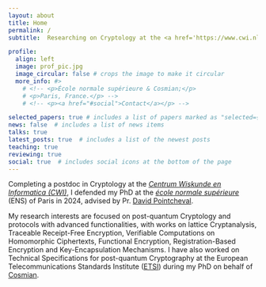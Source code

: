 ```yaml
---
layout: about
title: Home
permalink: /
subtitle:  Researching on Cryptology at the <a href='https://www.cwi.nl/en/'>Centrum Wiskunde en Informatica (CWI)</a> in Amsterdam (Netherlands).  # <a href='#'>Affiliations</a>. Address. Contacts. Moto. Etc.

profile:
  align: left
  image: prof_pic.jpg
  image_circular: false # crops the image to make it circular
  more_info: #>
    # <!-- <p>École normale supérieure & Cosmian;</p>
    # <p>Paris, France.</p> -->
    # <!-- <p><a href="#social">Contact</a></p> -->

selected_papers: true # includes a list of papers marked as "selected={true}"
news: false  # includes a list of news items
talks: true
latest_posts: true  # includes a list of the newest posts
teaching: true
reviewing: true
social: true  # includes social icons at the bottom of the page
---
```


Completing a postdoc in Cryptology at the *<a href='https://www.cwi.nl/en/'>Centrum Wiskunde en Informatica (CWI)</a>*, I defended my PhD at the *<a href='https://www.ens.psl.eu/'>école normale supérieure</a>* (ENS) of Paris in 2024, advised by Pr. <a href="https://www.di.ens.fr/david.pointcheval/index.php">David Pointcheval</a>.
<!-- I was previously a Research Engineer in the Polynomial Systems (<a href="https://www-polsys.lip6.fr/">PolSys</a>) team of the <a href="https://www.lip6.fr/">LIP6</a> Computer Science Department of Sorbonne université (Paris). I studied General Engineering and Data Science at the *<a href="https://www.ec-lyon.fr/">école Centrale</a>* of Lyon, after two years of *<a href="https://www.stanislas.fr/unite-pedagogique/classes-preparatoires/filieres/cpge-scientifiques/">classes préparatoires</a>* in Maths, Physics and Engineering.
Before my PhD, I have worked on Generative Adversarial Networks (GANs) to produce cloud databases with <a href="https://www.researchgate.net/profile/Sidonie-Lefebvre">Sidonie Lefebvre</a> at the French National Aerospace Lab (<a href="https://www.onera.fr/en">ONERA</a>) in Palaiseau, and on Data Mining an Processing with <a href="https://ch.linkedin.com/in/didierorel">Didier Orel</a> at <a href="https://www.tamedia.ch/fr/">Tamedia</a> in Lausanne, namely working on the <a href="https://offshoreleaks.icij.org/pages/credits">Paradise Papers</a> in partnership with the <a href="https://offshoreleaks.icij.org/">ICIJ</a>. -->

<!-- Write your biography here. Tell the world about yourself. Link to your favorite [subreddit](http://reddit.com). You can put a picture in, too. The code is already in, just name your picture `prof_pic.jpg` and put it in the `assets/img/` folder. -->

<!-- Put your address / P.O. box / other info right below your picture. You can also disable any of these elements by editing `profile` property of the YAML header of your `_pages/about.md`. Edit `_bibliography/papers.bib` and Jekyll will render your [publications page](/al-folio/publications/) automatically. -->

My research interests are focused on post-quantum Cryptology and protocols with advanced functionalities, with works on lattice Cryptanalysis, Traceable Receipt-Free Encryption, Verifiable Computations on Homomorphic Ciphertexts, Functional Encryption, Registration-Based Encryption and Key-Encapsulation Mechanisms. I have also worked on Technical Specifications for post-quantum Cryptography at the European Telecommunications Standards Institute (<a href="https://www.etsi.org/">ETSI</a>) during my PhD on behalf of <a href="https://cosmian.com/">Cosmian</a>.

<!-- Link to your social media connections, too. This theme is set up to use [Font Awesome icons](https://fontawesome.com/) and [Academicons](https://jpswalsh.github.io/academicons/), like the ones below. Add your Facebook, Twitter, LinkedIn, Google Scholar, or just disable all of them. -->